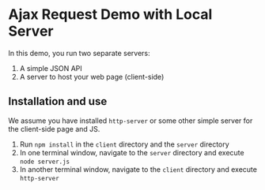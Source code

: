 # Ajax Request Demo with Local Server

In this demo, you run two separate servers:

1. A simple JSON API
2. A server to host your web page (client-side)

## Installation and use 

We assume you have installed `http-server` or some other simple server for the client-side page and JS.

1. Run `npm install` in  the `client` directory and the `server` directory
2. In one terminal window, navigate to the `server` directory and execute `node server.js`
3. In another terminal window, navigate to the `client` directory and execute `http-server`